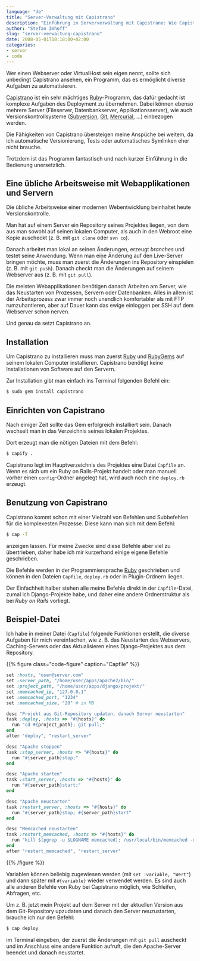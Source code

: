 ```yaml
---
language: "de"
title: "Server-Verwaltung mit Capistrano"
description: "Einführung in Serververwaltung mit Capistrano: Wie Capistrano installiert und eingesetzt wird und man damit ein Web-Projekt deployt."
author: "Stefan Imhoff"
slug: "server-verwaltung-capistrano"
date: 2008-05-01T18:18:00+02:00
categories:
- server
- code
---
```


Wer einen Webserver oder VirtualHost sein eigen nennt, sollte sich unbedingt Capistrano ansehen, ein Programm, das es ermöglicht diverse Aufgaben zu automatisieren.

[Capistrano](http://capistranorb.com/) ist ein sehr mächtiges [Ruby](https://www.ruby-lang.org/de/)-Programm, das dafür gedacht ist komplexe Aufgaben des Deployment zu übernehmen. Dabei können ebenso mehrere Server (Fileserver, Datenbankserver, Applikationsserver), wie auch Versionskontrollsysteme ([Subversion](http://subversion.tigris.org/), [Git](https://git-scm.com/), [Mercurial](https://www.mercurial-scm.org/), …) einbezogen werden.

Die Fähigkeiten von Capistrano übersteigen meine Anspüche bei weitem, da ich automatische Versionierung, Tests oder automatisches Symlinken eher nicht brauche.

Trotzdem ist das Programm fantastisch und nach kurzer Einführung in die Bedienung unersetzlich.

## Eine übliche Arbeitsweise mit Webapplikationen und Servern

Die übliche Arbeitsweise einer modernen Webentwicklung beinhaltet heute Versionskontrolle.

Man hat auf einem Server ein Repository seines Projektes liegen, von dem aus man sowohl auf seinen lokalen Computer, als auch in den Webroot eine Kopie auscheckt (z. B. mit `git clone` oder `svn co`).

Danach arbeitet man lokal an seinen Änderungen, erzeugt *branches* und testet seine Anwendung. Wenn man eine Änderung auf den Live-Server bringen möchte, muss man zuerst die Änderungen ins Repository einspielen (z. B. mit `git push`). Danach checkt man die Änderungen auf seinem Webserver aus (z. B. mit `git pull`).

Die meisten Webapplikationen benötigen danach Arbeiten am Server, wie das Neustarten von Prozessen, Servern oder Datenbanken. Alles in allem ist der Arbeitsprozess zwar immer noch unendlich komfortabler als mit FTP rumzuhantieren, aber auf Dauer kann das ewige einloggen per SSH auf dem Webserver schon nerven.

Und genau da setzt Capistrano an.

## Installation

Um Capistrano zu installieren muss man zuerst [Ruby](https://www.ruby-lang.org/de/) und [RubyGems](https://rubygems.org/) auf seinem lokalen Computer installieren. Capistrano benötigt keine Installationen von Software auf den Servern.

Zur Installation gibt man einfach ins Terminal folgenden Befehl ein:

```bash
$ sudo gem install capistrano
```

## Einrichten von Capistrano

Nach einiger Zeit sollte das Gem erfolgreich installiert sein. Danach wechselt man in das Verzeichnis seines lokalen Projektes.

Dort erzeugt man die nötigen Dateien mit dem Befehl:

```bash
$ capify .
```

Capistrano legt im Hauptverzeichnis des Projektes eine Datei `Capfile` an. Wenn es sich um ein Ruby on Rails-Projekt handelt oder man manuell vorher einen `config`-Ordner angelegt hat, wird auch noch eine `deploy.rb` erzeugt.

## Benutzung von Capistrano

Capistrano kommt schon mit einer Vielzahl von Befehlen und Subbefehlen für die komplexesten Prozesse. Diese kann man sich mit dem Befehl:

```bash
$ cap -T
```

anzeigen lassen. Für meine Zwecke sind diese Befehle aber viel zu übertrieben, daher habe ich mir kurzerhand einige eigene Befehle geschrieben.

Die Befehle werden in der Programmiersprache [Ruby](https://www.ruby-lang.org/de/) geschrieben und können in den Dateien `Capfile`, `deploy.rb` oder in Plugin-Ordnern liegen.

Der Einfachheit halber stehen alle meine Befehle direkt in der `Capfile`-Datei, zumal ich Django-Projekte habe, und daher eine andere Ordnerstruktur als bei <cite>Ruby on Rails</cite> vorliegt.

## Beispiel-Datei

Ich habe in meiner Datei (`Capfile`) folgende Funktionen erstellt, die diverse Aufgaben für mich vereinfachen, wie z. B. das Neustarten des Webservers,  Caching-Servers oder das Aktualisieren eines Django-Projektes aus dem Repository.

{{% figure class="code-figure" caption="Capfile" %}}
```ruby
set :hosts, "user@server.com"
set :server_path, "/home/user/apps/apache2/bin/"
set :project_path, "/home/user/apps/django/projekt/"
set :memcached_ip, "127.0.0.1"
set :memcached_port, "1234"
set :memcached_size, "20" # in MB

desc "Projekt aus Git-Repository updaten, danach Server neustarten"
task :deploy, :hosts => "#{hosts}" do
  run "cd #{project_path}; git pull;"
end
after "deploy", "restart_server"

desc "Apache stoppen"
task :stop_server, :hosts => "#{hosts}" do
  run "#{server_path}stop;"
end

desc "Apache starten"
task :start_server, :hosts => "#{hosts}" do
  run "#{server_path}start;"
end

desc "Apache neustarten"
task :restart_server, :hosts => "#{hosts}" do
  run "#{server_path}stop; #{server_path}start"
end

desc "Memcached neustarten"
task :restart_memcached, :hosts => "#{hosts}" do
  run "kill $(pgrep -u $LOGNAME memcached); /usr/local/bin/memcached -d -l #{memcached_ip} -m #{memcached_size} -p #{memcached_port}"
end
after "restart_memcached", "restart_server"
```
{{% /figure %}}

Variablen können beliebig zugewiesen werden (mit `set :variable, "Wert"`) und dann später mit `#{variable}` wieder verwendet werden. Es sind auch alle anderen Befehle von Ruby bei Capistrano möglich, wie Schleifen, Abfragen, etc.

Um z. B. jetzt mein Projekt auf dem Server mit der aktuellen Version aus dem Git-Repository upzudaten und danach den Server neuzustarten, brauche ich nur den Befehl:

```bash
$ cap deploy
```

im Terminal eingeben, der zuerst die Änderungen mit `git pull` auscheckt und im Anschluss eine andere Funktion aufruft, die den Apache-Server beendet und danach neustartet.
